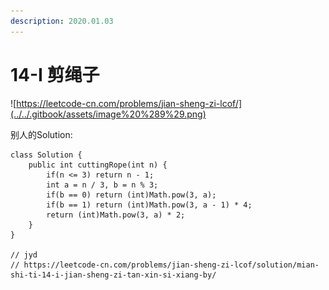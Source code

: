 ```yaml
---
description: 2020.01.03
---
```


# 14-I 剪绳子

![https://leetcode-cn.com/problems/jian-sheng-zi-lcof/](../../.gitbook/assets/image%20%289%29.png)

别人的Solution:

```text
class Solution {
    public int cuttingRope(int n) {
        if(n <= 3) return n - 1;
        int a = n / 3, b = n % 3;
        if(b == 0) return (int)Math.pow(3, a);
        if(b == 1) return (int)Math.pow(3, a - 1) * 4;
        return (int)Math.pow(3, a) * 2;
    }
}

// jyd
// https://leetcode-cn.com/problems/jian-sheng-zi-lcof/solution/mian-shi-ti-14-i-jian-sheng-zi-tan-xin-si-xiang-by/

```



